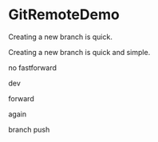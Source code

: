 # GitRemoteDemo

Creating a new branch is quick.

Creating a new branch is quick and simple.

no fastforward

dev

forward

again

branch push